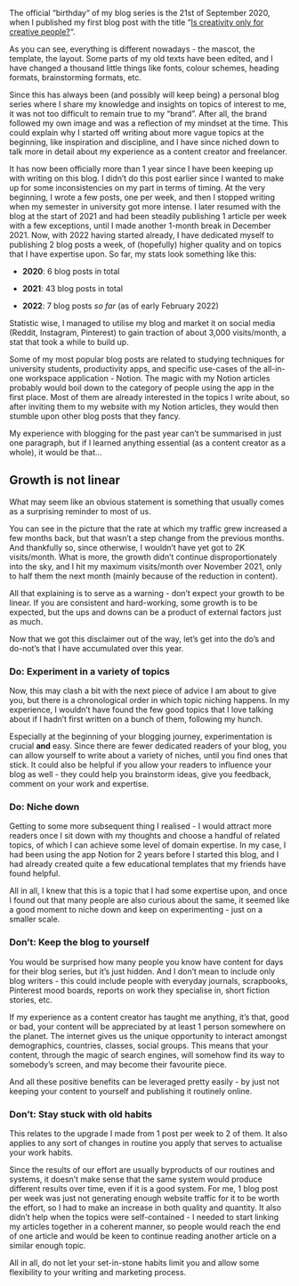 The official “birthday“ of my blog series is the 21st of September 2020, when I published my first blog post with the title “[Is creativity only for creative people?](https://kofiscrib.com/blog/creative-virgo/is-creativity-only-for-creative-people)“.

As you can see, everything is different nowadays - the mascot, the template, the layout. Some parts of my old texts have been edited, and I have changed a thousand little things like fonts, colour schemes, heading formats, brainstorming formats, etc.

Since this has always been (and possibly will keep being) a personal blog series where I share my knowledge and insights on topics of interest to me, it was not too difficult to remain true to my “brand”. After all, the brand followed my own image and was a reflection of my mindset at the time. This could explain why I started off writing about more vague topics at the beginning, like inspiration and discipline, and I have since niched down to talk more in detail about my experience as a content creator and freelancer.

It has now been officially more than 1 year since I have been keeping up with writing on this blog. I didn’t do this post earlier since I wanted to make up for some inconsistencies on my part in terms of timing. At the very beginning, I wrote a few posts, one per week, and then I stopped writing when my semester in university got more intense. I later resumed with the blog at the start of 2021 and had been steadily publishing 1 article per week with a few exceptions, until I made another 1-month break in December 2021. Now, with 2022 having started already, I have dedicated myself to publishing 2 blog posts a week, of (hopefully) higher quality and on topics that I have expertise upon. So far, my stats look something like this:

- **2020**: 6 blog posts in total

- **2021**: 43 blog posts in total

- **2022**: 7 blog posts *so far* (as of early February 2022)

Statistic wise, I managed to utilise my blog and market it on social media (Reddit, Instagram, Pinterest) to gain traction of about 3,000 visits/month, a stat that took a while to build up.

Some of my most popular blog posts are related to studying techniques for university students, productivity apps, and specific use-cases of the all-in-one workspace application - Notion. The magic with my Notion articles probably would boil down to the category of people using the app in the first place. Most of them are already interested in the topics I write about, so after inviting them to my website with my Notion articles, they would then stumble upon other blog posts that they fancy.

My experience with blogging for the past year can’t be summarised in just one paragraph, but if I learned anything essential (as a content creator as a whole), it would be that…

## Growth is not linear
What may seem like an obvious statement is something that usually comes as a surprising reminder to most of us.

You can see in the picture that the rate at which my traffic grew increased a few months back, but that wasn’t a step change from the previous months. And thankfully so, since otherwise, I wouldn’t have yet got to 2K visits/month. What is more, the growth didn’t continue disproportionately into the sky, and I hit my maximum visits/month over November 2021, only to half them the next month (mainly because of the reduction in content).

All that explaining is to serve as a warning - don’t expect your growth to be linear. If you are consistent and hard-working, some growth is to be expected, but the ups and downs can be a product of external factors just as much.

Now that we got this disclaimer out of the way, let’s get into the do’s and do-not’s that I have accumulated over this year.

### **Do**: Experiment in a variety of topics
Now, this may clash a bit with the next piece of advice I am about to give you, but there is a chronological order in which topic niching happens. In my experience, I wouldn’t have found the few good topics that I love talking about if I hadn’t first written on a bunch of them, following my hunch.

Especially at the beginning of your blogging journey, experimentation is crucial **and** easy. Since there are fewer dedicated readers of your blog, you can allow yourself to write about a variety of niches, until you find ones that stick. It could also be helpful if you allow your readers to influence your blog as well - they could help you brainstorm ideas, give you feedback, comment on your work and expertise.

### **Do**: Niche down
Getting to some more subsequent thing I realised - I would attract more readers once I sit down with my thoughts and choose a handful of related topics, of which I can achieve some level of domain expertise. In my case, I had been using the app Notion for 2 years before I started this blog, and I had already created quite a few educational templates that my friends have found helpful.

All in all, I knew that this is a topic that I had some expertise upon, and once I found out that many people are also curious about the same, it seemed like a good moment to niche down and keep on experimenting - just on a smaller scale.

### **Don’t**: Keep the blog to yourself
You would be surprised how many people you know have content for days for their blog series, but it’s just hidden. And I don’t mean to include only blog writers - this could include people with everyday journals, scrapbooks, Pinterest mood boards, reports on work they specialise in, short fiction stories, etc.

If my experience as a content creator has taught me anything, it’s that, good or bad, your content will be appreciated by at least 1 person somewhere on the planet. The internet gives us the unique opportunity to interact amongst demographics, countries, classes, social groups. This means that your content, through the magic of search engines, will somehow find its way to somebody’s screen, and may become their favourite piece.

And all these positive benefits can be leveraged pretty easily - by just not keeping your content to yourself and publishing it routinely online.

### **Don’t**: Stay stuck with old habits
This relates to the upgrade I made from 1 post per week to 2 of them. It also applies to any sort of changes in routine you apply that serves to actualise your work habits.

Since the results of our effort are usually byproducts of our routines and systems, it doesn’t make sense that the same system would produce different results over time, even if it is a good system. For me, 1 blog post per week was just not generating enough website traffic for it to be worth the effort, so I had to make an increase in both quality and quantity. It also didn’t help when the topics were self-contained - I needed to start linking my articles together in a coherent manner, so people would reach the end of one article and would be keen to continue reading another article on a similar enough topic.

All in all, do not let your set-in-stone habits limit you and allow some flexibility to your writing and marketing process.